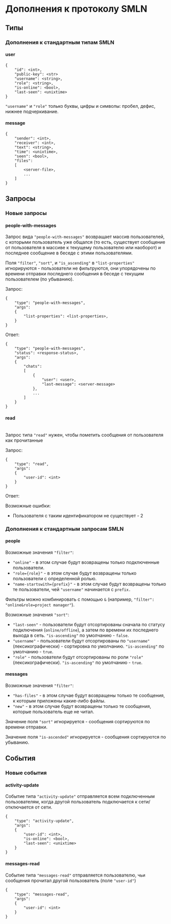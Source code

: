 # Дополнения к протоколу SMLN

## Типы

### Дополнения к стандартным типам SMLN

#### user

```
{
    "id": <int>,
    "public-key": <str>
    "username": <string>,
    "role": <string>,
    "is-online": <bool>,
    "last-seen": <unixtime>
}
```

`"username"` и `"role"` только буквы, цифры и символы: пробел, дефис, нижнее подчеркивание.

#### message

```
{
    "sender": <int>,
    "receiver": <int>,
    "text": <string>,
    "time": <unixtime>,
    "seen": <bool>,
    "files":
    [
    	<server-file>,
    	...
    ]
}
```



## Запросы

### Новые запросы

#### people-with-messages

Запрос вида `"people-with-messages"` возвращает массив пользователей, с которыми пользователь уже общался (то есть, существует сообщение от пользователя в массиве к текущему пользователю или наоборот) и последнее сообщение в беседе с этими пользователями.

Поля `"filter"`, `"sort"`, и `"is_ascending"` в `"list-properties"` игнорируются - пользователи не фильтруются, они упорядочены по времени отправки последнего сообщения в беседе с текущим пользователем (по убыванию). 

Запрос:

```
{
    "type": "people-with-messages",
    "args":
    {
        "list-properties": <list-properties>,
    }
}
```

Ответ:

```
{
    "type": "people-with-messages",
    "status": <response-status>,
    "args":
    {
        "chats":
        [
        	{
        		"user": <user>,
        		"last-message": <server-message>
    		},
        	...
        ]
    }
}
```

#### read
\
Запрос типа `"read"` нужен, чтобы пометить сообщения от пользователя как прочитанные

Запрос:

```
{
    "type": "read",
    "args":
    {
        "user-id": <int>
    }
}
```

Ответ:

Возможные ошибки:

- Пользователя с таким идентификатором не существует - 2

### Дополнения к стандартным запросам SMLN

#### people

Возможные значения `"filter"`:

- `"online"` - в этом случае будут возвращены только подключенные пользователи.
- `"role={role}"` - в этом случае будут возвращены только пользователи с определенной ролью.
- `"name-startswith={prefix}"` - в этом случае будут возвращены только те пользователи, чей `"username"` начинается с `prefix.`

Фильтры можно комбинировать с помощью `&` (например, `"filter": "online&role=project manager"`). 

Возможные значения `"sort"`:

- `"last-seen"` - пользователи будут отсортированы сначала по статусу подключения (`online/offline`), а затем по времени их последнего выхода в сеть. `"is-ascending"` по умолчанию - `false`.
- `"username"` - пользователи будут отсортированы по `"username"` (лексикографически) - сортировка по умолчанию. `"is-ascending"` по умолчанию - `true`.
- `"role"` - пользователи будут отсортированы по роли `"role"` (лексикографически). `"is-ascending"` по умолчанию - `true`.

#### messages

Возможные значения `"filter"`:

- `"has-files"` - в этом случае будут возвращены только те сообщения, к которым приложены какие-либо файлы.
- `"new"` - в этом случае будут возвращены только те сообщения, которые пользователь еще не читал.

Значение поля `"sort"` игнорируется - сообщения сортируются по времени отправки.

Значение поля `"is-ascended"` игнорируется - сообщения сортируются по убыванию.

## События

### Новые события

#### activity-update

Событие типа `"activity-update"` отправляется всем подключенным пользователям, когда другой пользователь подключается к сети/отключается от сети.

```
{
    "type": "activity-update",
    "args":
    {
        "user-id": <int>,
        "is-online": <bool>,
        "last-seen": <unixtime>
    }
}
```

#### messages-read

Событие типа `"messages-read"` отправляется пользователю, чьи сообщения прочитал другой пользователь (поле `"user-id"`)

```
{
	"type": "messages-read",
	"args":
	{
		"user-id": <int>
	}
}
```

